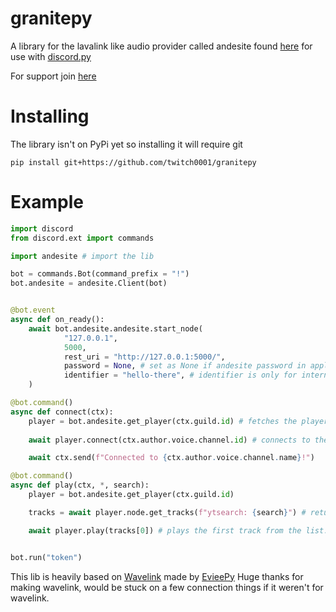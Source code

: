 # granitepy

A library for the lavalink like audio provider called andesite found [here](https://github.com/natanbc/andesite-node) for use with [discord.py](https://github.com/Rapptz/discord.py)



For support join [here](https://discord.gg/CHemuhc)




# Installing
 
The library isn't on PyPi yet so installing it will require git

`pip install git+https://github.com/twitch0001/granitepy`


# Example



```Python
import discord
from discord.ext import commands

import andesite # import the lib

bot = commands.Bot(command_prefix = "!")
bot.andesite = andesite.Client(bot)


@bot.event
async def on_ready():
    await bot.andesite.andesite.start_node(
            "127.0.0.1",
            5000,
            rest_uri = "http://127.0.0.1:5000/",
            password = None, # set as None if andesite password in application.conf is null :smh:
            identifier = "hello-there", # identifier is only for internal use.
    )

@bot.command()
async def connect(ctx):
    player = bot.andesite.get_player(ctx.guild.id) # fetches the player
    
    await player.connect(ctx.author.voice.channel.id) # connects to the channel the command invoker is in

    await ctx.send(f"Connected to {ctx.author.voice.channel.name}!")

@bot.command()
async def play(ctx, *, search):
    player = bot.andesite.get_player(ctx.guild.id)

    tracks = await player.node.get_tracks(f"ytsearch: {search}") # returns a list andesite.Track objects 

    await player.play(tracks[0]) # plays the first track from the list.


bot.run("token")
```


This lib is heavily based on [Wavelink](https://github.com/EvieePy/Wavelink) made by [EvieePy](https://github.com/EvieePy) Huge thanks for making wavelink, would be stuck on a few connection things if it weren't for wavelink.


